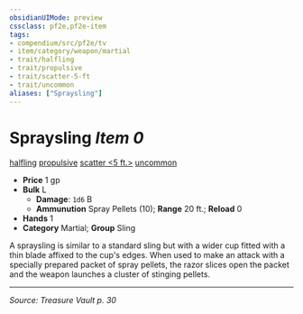 ```yaml
---
obsidianUIMode: preview
cssclass: pf2e,pf2e-item
tags:
- compendium/src/pf2e/tv
- item/category/weapon/martial
- trait/halfling
- trait/propulsive
- trait/scatter-5-ft
- trait/uncommon
aliases: ["Spraysling"]
---
```

# Spraysling *Item 0*  
[halfling](halfling.md "Halfling Ancestry & Heritage Trait")  [propulsive](propulsive.md "Propulsive Weapon Trait")  [scatter <5 ft.>](rules/traits/scatter-5-ft-g-g.md "Scatter Weapon Trait")  [uncommon](uncommon.md "Uncommon Rarity Trait")  

- **Price** 1 gp
- **Bulk** L
  - **Damage**: `1d6` B
  - **Ammunution** Spray Pellets (10); **Range** 20 ft.; **Reload** 0
- **Hands** 1
- **Category** Martial; **Group** Sling 

A spraysling is similar to a standard sling but with a wider cup fitted with a thin blade affixed to the cup's edges. When used to make an attack with a specially prepared packet of spray pellets, the razor slices open the packet and the weapon launches a cluster of stinging pellets.


---
*Source: Treasure Vault p. 30*